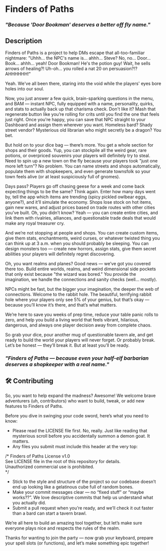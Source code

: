 # Finders of Paths

### ***"Because 'Door Bookman' deserves a better off fly name."***

## Description
Finders of Paths is a project to help DMs escape that all-too-familiar nightmare: "Uhhh... the NPC's name is… ahhh... Steve? No, no… Door... Book… ahhh... yeah! Door Bookman! He's the potion guy! Wait, he sells arrows of healing?! Uh-oh… you rolled a nat 20 on persuasion?!? AHHHHHH!"

Yeah. We've all been there, staring into the void while the players' eyes bore holes into our soul.

Now, you just answer a few quick, brain-sparking questions in the menu, and BAM — instant NPC, fully equipped with a name, personality, quirks, and stats to actually back up that charisma check. Don't like it? Mash that regenerate button like you’re rolling for crits until you find the one that feels just right. Once you're happy, you can save that NPC straight to your Dashboard and assign them wherever you want. Homeless bard? Shady street vendor? Mysterious old librarian who might secretly be a dragon? You bet.

But hold on to your dice bag — there’s more. You get a whole section for shops and their goods. Yup, you can stockpile all the weird gear, rare potions, or overpriced souvenirs your players will definitely try to steal. Need to spin up a new town on the fly because your players took "just one more left turn"? No problem. You can name streets and shops automatically, populate them with shopkeepers, and even generate townsfolk so your town feels alive (or at least suspiciously full of gnomes).

Days pass? Players go off chasing geese for a week and come back expecting things to be the same? Think again. Enter how many days went by, tell the app which items are trending (spicy pickled owlbear eggs, anyone?), and it’ll simulate the economy. Shops lose stock on hot items, gain new wares, and adjust prices based on trade routes with other cities you’ve built. Oh, you didn’t know? Yeah — you can create entire cities, and link them with rivalries, alliances, and questionable trade deals that would make any royal treasurer cry.

And we’re not stopping at people and shops. You can create custom items, give them stats, enchantments, weird curses, or whatever twisted thing you can think up at 3 a.m. when you should probably be sleeping. You can design monsters too — create new horrors, assign stats, give them secret abilities your players will definitely regret discovering.

Oh, you want realms and planes? Good news — we’ve got you covered there too. Build entire worlds, realms, and weird dimensional side pockets that only exist because "the wizard was bored." You provide the imagination, we handle the connections and sanity checks (well… mostly).

NPCs might be fast, but the bigger your imagination, the deeper the web of connections. Welcome to the rabbit hole. The beautiful, terrifying rabbit hole where your players only see 5% of your genius, but that’s okay — because you’ll know it’s there, and that’s what matters.

We’re here to save you weeks of prep time, reduce your table panic rolls to zero, and help you build a living world that feels vibrant, hilarious, dangerous, and always one player decision away from complete chaos.

So grab your dice, pour another mug of questionable tavern ale, and get ready to build the world your players will never forget. Or probably break. Let’s be honest — they’ll break it. But at least you’ll be ready.

### ***"Finders of Paths — because even your half-elf barbarian deserves a shopkeeper with a real name."***

## 🛠️ Contributing

So, you want to help expand the madness? Awesome! We welcome brave adventurers (uh, contributors) who want to build, tweak, or add new features to Finders of Paths.

Before you dive in swinging your code sword, here’s what you need to know:

- Please read the LICENSE file first. No, really. Just like reading that mysterious scroll before you accidentally summon a demon goat. It matters.
- Any files you submit must include this header at the very top:

/*
Finders of Paths License v1.0\
See LICENSE file in the root of this repository for details.\
Unauthorized commercial use is prohibited.\
*/

- Stick to the style and structure of the project so our codebase doesn’t end up looking like a gelatinous cube full of random bones.
- Make your commit messages clear — no “fixed stuff” or “maybe works??”. We love descriptive commits that help us understand what you actually did.
- Submit a pull request when you’re ready, and we’ll check it out faster than a bard can start a tavern brawl.

We’re all here to build an amazing tool together, but let’s make sure everyone plays nice and respects the rules of the realm.

Thanks for wanting to join the party — now grab your keyboard, prepare your spell slots (or functions), and let’s make something epic together!
